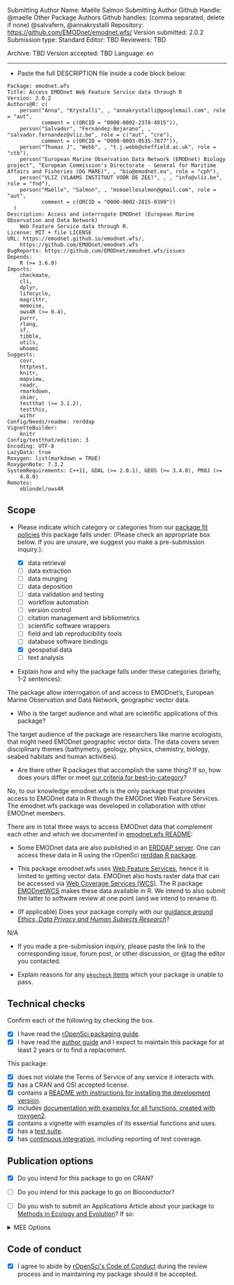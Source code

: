 <!---
Below, please enter values for (1) submitting author GitHub handle (replacing "@github_handle@); and (2) Repository URL (replacing "https://repourl"). Values for additional package authors may also be specified, replacing "@github_handle1", "@github_handle2" - delete these if not needed. DO NOT DELETE HTML SYMBOLS (everything between "<!" and ">"). Replace only "@github_handle" and "https://repourl". This comment may be deleted once it has been read and understood.
--->

Submitting Author Name: Maëlle Salmon
Submitting Author Github Handle: <!--author1-->@maelle<!--end-author1-->
Other Package Authors Github handles: (comma separated, delete if none) <!--author-others-->@salvafern, @annakrystalli<!--end-author-others-->
Repository:  <!--repourl-->https://github.com/EMODnet/emodnet.wfs/<!--end-repourl-->
Version submitted: 2.0.2
Submission type: <!--submission-type-->Standard<!--end-submission-type-->
Editor: <!--editor--> TBD <!--end-editor-->
Reviewers: <!--reviewers-list--> TBD <!--end-reviewers-list-->
<!--due-dates-list--><!--end-due-dates-list-->
Archive: TBD
Version accepted: TBD
Language: <!--language-->en<!--end-language-->

---



-   Paste the full DESCRIPTION file inside a code block below:

```
Package: emodnet.wfs
Title: Access EMODnet Web Feature Service data through R
Version: 2.0.2
Authors@R: c(
    person("Anna", "Krystalli", , "annakrystalli@googlemail.com", role = "aut",
           comment = c(ORCID = "0000-0002-2378-4915")),
    person("Salvador", "Fernández-Bejarano", , "salvador.fernandez@vliz.be", role = c("aut", "cre"),
           comment = c(ORCID = "0000-0003-0535-7677")),
    person("Thomas J", "Webb", , "t.j.webb@sheffield.ac.uk", role = "ctb"),
    person("European Marine Observation Data Network (EMODnet) Biology project", "European Commission's Directorate - General for Maritime Affairs and Fisheries (DG MARE)", , "bio@emodnet.eu", role = "cph"),
    person("VLIZ (VLAAMS INSTITUUT VOOR DE ZEE)", , , "info@vliz.be", role = "fnd"),
    person("Maëlle", "Salmon", , "msmaellesalmon@gmail.com", role = "aut",
           comment = c(ORCID = "0000-0002-2815-0399"))
  )
Description: Access and interrogate EMODnet (European Marine Observation and Data Network) 
    Web Feature Service data through R.
License: MIT + file LICENSE
URL: https://emodnet.github.io/emodnet.wfs/,
    https://github.com/EMODnet/emodnet.wfs
BugReports: https://github.com/EMODnet/emodnet.wfs/issues
Depends: 
    R (>= 3.6.0)
Imports: 
    checkmate,
    cli,
    dplyr,
    lifecycle,
    magrittr,
    memoise,
    ows4R (>= 0.4),
    purrr,
    rlang,
    sf,
    tibble,
    utils,
    whoami
Suggests: 
    covr,
    httptest,
    knitr,
    mapview,
    readr,
    rmarkdown,
    skimr,
    testthat (>= 3.1.2),
    testthis,
    withr
Config/Needs/readme: rerddap
VignetteBuilder: 
    knitr
Config/testthat/edition: 3
Encoding: UTF-8
LazyData: true
Roxygen: list(markdown = TRUE)
RoxygenNote: 7.3.2
SystemRequirements: C++11, GDAL (>= 2.0.1), GEOS (>= 3.4.0), PROJ (>=
    4.8.0)
Remotes: 
    eblondel/ows4R

```


## Scope

- Please indicate which category or categories from our [package fit policies](https://ropensci.github.io/dev_guide/policies.html#package-categories) this package falls under: (Please check an appropriate box below. If you are unsure, we suggest you make a pre-submission inquiry.):

	- [x] data retrieval
	- [ ] data extraction
	- [ ] data munging
	- [ ] data deposition
    - [ ] data validation and testing
	- [ ] workflow automation
	- [ ] version control
	- [ ] citation management and bibliometrics
	- [ ] scientific software wrappers
	- [ ] field and lab reproducibility tools
	- [ ] database software bindings
	- [x] geospatial data
	- [ ] text analysis

- Explain how and why the package falls under these categories (briefly, 1-2 sentences):

The package allow interrogation of and access to EMODnet’s, European Marine Observation and Data Network, geographic vector data.

-   Who is the target audience and what are scientific applications of this package?

The target audience of the package are researchers like marine ecologists, that might need EMODnet geographic vector data.
The data covers seven disciplinary themes (bathymetry, geology, physics, chemistry, biology, seabed habitats and human activities).

-   Are there other R packages that accomplish the same thing? If so, how does yours differ or meet [our criteria for best-in-category](https://ropensci.github.io/dev_guide/policies.html#overlap)?

No, to our knowledge emodnet.wfs is the only package that provides access to EMODnet data in R though the EMODnet Web Feature
Services.
The emodnet.wfs package was developed in collaboration with other EMODnet members.

There are in total three ways to access EMODnet data that complement each other and which we documented in [emodnet.wfs README](https://github.com/EMODnet/emodnet.wfs?tab=readme-ov-file#other-web-services):

- Some EMODnet data are also published in an [ERDDAP
server](https://erddap.emodnet.eu). One can access these data in R using
the rOpenSci [rerddap R package](https://docs.ropensci.org/rerddap/).

- This package emodnet.wfs uses [Web Feature
Services](https://www.ogc.org/standard/wfs/), hence it is limited to
getting vector data. EMODnet also hosts raster data that can be accessed
via [Web Coverage Services (WCS)](https://www.ogc.org/standard/wcs/).
The R package [EMODnetWCS](https://github.com/EMODnet/EMODnetWCS) makes
these data available in R. We intend to also submit the latter to software review at one point (and we intend to rename it).

-   (If applicable) Does your package comply with our [guidance around _Ethics, Data Privacy and Human Subjects Research_](https://devguide.ropensci.org/policies.html#ethics-data-privacy-and-human-subjects-research)?

N/A

-   If you made a pre-submission inquiry, please paste the link to the corresponding issue, forum post, or other discussion, or @tag the editor you contacted.

-   Explain reasons for any [`pkgcheck` items](https://docs.ropensci.org/pkgcheck/) which your package is unable to pass.

## Technical checks

Confirm each of the following by checking the box.

- [x] I have read the [rOpenSci packaging guide](https://devguide.ropensci.org/building.html).
- [x] I have read the [author guide](https://devdevguide.netlify.app/authors-guide.html) and I expect to maintain this package for at least 2 years or to find a replacement.

This package:

- [x] does not violate the Terms of Service of any service it interacts with.
- [x] has a CRAN and OSI accepted license.
- [x] contains a [README with instructions for installing the development version](https://ropensci.github.io/dev_guide/building.html#readme).
- [x] includes [documentation with examples for all functions, created with roxygen2](https://ropensci.github.io/dev_guide/building.html#documentation).
- [x] contains a vignette with examples of its essential functions and uses.
- [x] has a [test suite](https://ropensci.github.io/dev_guide/building.html#testing).
- [x] has [continuous integration](https://ropensci.github.io/dev_guide/ci.html), including reporting of test coverage.

## Publication options

- [x] Do you intend for this package to go on CRAN?
- [ ] Do you intend for this package to go on Bioconductor?

- [ ] Do you wish to submit an Applications Article about your package to [Methods in Ecology and Evolution](http://besjournals.onlinelibrary.wiley.com/hub/journal/10.1111/(ISSN)2041-210X/)? If so:

<details>
<summary>MEE Options</summary>

- [ ] The package is novel and will be of interest to the broad readership of the journal.
- [ ] The manuscript describing the package is no longer than 3000 words.
- [ ] You intend to archive the code for the package in a long-term repository which meets the requirements of the journal (see [MEE's Policy on Publishing Code](http://besjournals.onlinelibrary.wiley.com/hub/journal/10.1111/(ISSN)2041-210X/journal-resources/policy-on-publishing-code.html))
- (*Scope: Do consider MEE's [Aims and Scope](http://besjournals.onlinelibrary.wiley.com/hub/journal/10.1111/(ISSN)2041-210X/aims-and-scope/read-full-aims-and-scope.html) for your manuscript. We make no guarantee that your manuscript will be within MEE scope.*)
- (*Although not required, we strongly recommend having a full manuscript prepared when you submit here.*)
- (*Please do not submit your package separately to Methods in Ecology and Evolution*)

</details>

## Code of conduct

- [x] I agree to abide by [rOpenSci's Code of Conduct](https://ropensci.org/code-of-conduct/) during the review process and in maintaining my package should it be accepted.
